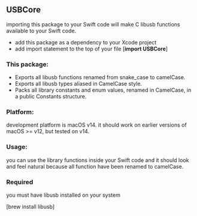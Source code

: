 ## USBCore
importing this package to your Swift code will make C libusb functions available to your Swift code.

  - add this package as a dependency to your Xcode project
  - add import statement to the top of your file [**import USBCore**]
  
### This package:
  - Exports all libusb functions renamed from snake_case to camelCase.
  - Exports all libusb types aliased in CamelCase style.
  - Packs all library constants and enum values, renamed in CamelCase, in a public Constants structure.

### Platform:
development platform is macOS v14.
it should work on earlier versions of macOS >= v12, but tested on v14.

### Usage:
you can use the library functions inside your Swift code and it should look and feel natural because all function have been renamed to camelCase.

### Required
you must have libusb installed on your system

  [brew install libusb]



